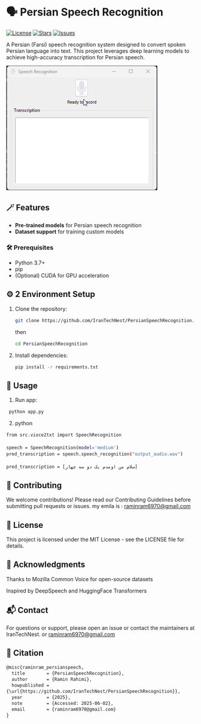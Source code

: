 # 🗣️ Persian Speech Recognition

[![License](https://img.shields.io/github/license/IranTechNest/PersianSpeechRecognition)](LICENSE)
[![Stars](https://img.shields.io/github/stars/IranTechNest/PersianSpeechRecognition)](https://github.com/IranTechNest/PersianSpeechRecognition/stargazers)
[![Issues](https://img.shields.io/github/issues/IranTechNest/PersianSpeechRecognition)](https://github.com/IranTechNest/PersianSpeechRecognition/issues)

A Persian (Farsi) speech recognition system designed to convert spoken Persian language into text. This project leverages deep learning models to achieve high-accuracy transcription for Persian speech.

![alt text](data/ezgif-72c76af537cad5.gif)
## 🪄 Features

- **Pre-trained models** for Persian speech recognition
- **Dataset support** for training custom models

### 🛠️ Prerequisites
- Python 3.7+
- pip
- (Optional) CUDA for GPU acceleration

## ⚙️ 2 Environment Setup
1. Clone the repository:
   ```bash
   git clone https://github.com/IranTechNest/PersianSpeechRecognition.git 
   ```
    then 

   ```bash
   cd PersianSpeechRecognition
    ```
2. Install dependencies:

    ```bash
    pip install -r requirements.txt 
    ```

## 🚀 Usage
1. Run app:

```bash
 python app.py
```
2. python
 ``` bash
from src.vioce2txt import SpeechRecognition

speech = SpeechRecognition(model='medium')
pred_transcription = speech.speech_recognition("output_audio.wav") 

pred_transcription = [سلام من اومدم یک دو سه چهار]
```


## 🤝 Contributing
We welcome contributions! Please read our Contributing Guidelines before submitting pull requests or issues. my emila is : raminram6970@gmail.com

## 📜 License
This project is licensed under the MIT License - see the LICENSE file for details.

## 🙏 Acknowledgments
Thanks to Mozilla Common Voice for open-source datasets

Inspired by DeepSpeech and HuggingFace Transformers

## 📬 Contact
For questions or support, please open an issue or contact the maintainers at IranTechNest. or raminram6970@gmail.com

## 📌 Citation
``` 
@misc{raminram_persianspeech,
  title        = {PersianSpeechRecognition},
  author       = {Ramin Rahimi},
  howpublished = {\url{https://github.com/IranTechNest/PersianSpeechRecognition}},
  year         = {2025},
  note         = {Accessed: 2025-06-02},
  email        = {raminram6970@gmail.com}
}

